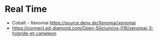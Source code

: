 # Real Time

* Cobalt - Xenomai https://source.denx.de/Xenomai/xenomai
* https://connect.ed-diamond.com/Open-Silicium/os-016/xenomai-3-hybride-et-cameleon